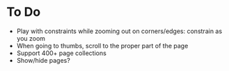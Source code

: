 # To Do

* Play with constraints while zooming out on corners/edges: constrain as you zoom
* When going to thumbs, scroll to the proper part of the page
* Support 400+ page collections
* Show/hide pages?
